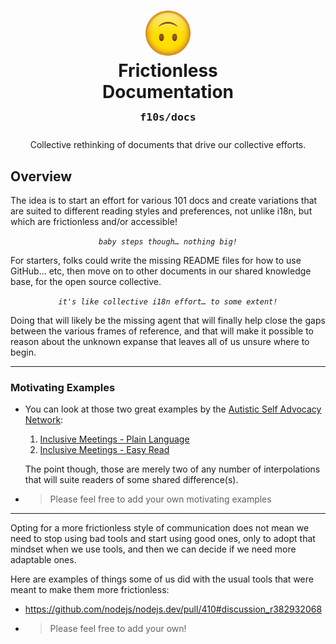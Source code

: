 <center align=center>

# <img alt="Accessibility" src="./assets/Frictionless.svg" height=72 /><br/>Frictionless<br/>Documentation<br/><sup><sub>`f10s/docs`</sub></sup>

Collective rethinking of documents that drive our collective efforts.

</center>

## Overview

The idea is to start an effort for various 101 docs and create variations that are suited to different reading styles and preferences, not unlike i18n, but which are frictionless and/or accessible!

<center align=center><p>

_`baby steps though… nothing big!`_

</p></center>

For starters, folks could write the missing README files for how to use GitHub… etc, then move on to other documents in our shared knowledge base, for the open source collective.

<center align=center><p>

_`it's like collective i18n effort… to some extent!`_

</p></center>

Doing that will likely be the missing agent that will finally help close the gaps between the various frames of reference, and that will make it possible to reason about the unknown expanse that leaves all of us unsure where to begin.

---

### Motivating Examples

- You can look at those two great examples by the [Autistic Self Advocacy Network](autisticadvocacy.org):

  1. [Inclusive Meetings - Plain Language](https://autisticadvocacy.org/wp-content/uploads/2019/06/PL-Inclusive-Meetings.pdf)
  2. [Inclusive Meetings - Easy Read](https://autisticadvocacy.org/wp-content/uploads/2019/06/er-inclusive-meetings.pdf)

  The point though, those are merely two of any number of interpolations that will suite readers of some shared difference(s).

- > Please feel free to add your own motivating examples

---

Opting for a more frictionless style of communication does not mean we need to stop using bad tools and start using good ones, only to adopt that mindset when we use tools, and then we can decide if we need more adaptable ones.

Here are examples of things some of us did with the usual tools that were meant to make them more frictionless:

- https://github.com/nodejs/nodejs.dev/pull/410#discussion_r382932068
- > Please feel free to add your own!

